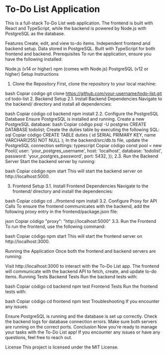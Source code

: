 # To-Do List Application
This is a full-stack To-Do List web application. The frontend is built with React and TypeScript, while the backend is powered by Node.js with PostgreSQL as the database.

Features
Create, edit, and view to-do items.
Independent frontend and backend setup.
Data stored in PostgreSQL.
Built with TypeScript for both frontend and backend.
Prerequisites
To run the application, ensure you have the following installed:

Node.js (v14 or higher)
npm (comes with Node.js)
PostgreSQL (v12 or higher)
Setup Instructions
1. Clone the Repository
First, clone the repository to your local machine:

bash
Copiar código
git clone https://github.com/your-username/todo-list.git
cd todo-list
2. Backend Setup
2.1. Install Backend Dependencies
Navigate to the backend/ directory and install all dependencies:

bash
Copiar código
cd backend
npm install
2.2. Configure the PostgreSQL Database
Ensure PostgreSQL is installed and running.
Create a new PostgreSQL database:
bash
Copiar código
psql -U postgres
CREATE DATABASE todolist;
Create the duties table by executing the following SQL:
sql
Copiar código
CREATE TABLE duties (
  id SERIAL PRIMARY KEY,
  name VARCHAR(255) NOT NULL
);
In the backend/src/db.ts file, update the PostgreSQL connection settings:
typescript
Copiar código
const pool = new Pool({
  user: 'your_postgres_username',
  host: 'localhost',
  database: 'todolist',
  password: 'your_postgres_password',
  port: 5432,
});
2.3. Run the Backend Server
Start the backend server by running:

bash
Copiar código
npm start
This will start the backend server on http://localhost:5000.

3. Frontend Setup
3.1. Install Frontend Dependencies
Navigate to the frontend/ directory and install the dependencies:

bash
Copiar código
cd ../frontend
npm install
3.2. Configure Proxy for API Calls
To ensure the frontend communicates with the backend, add the following proxy entry in the frontend/package.json file:

json
Copiar código
"proxy": "http://localhost:5000"
3.3. Run the Frontend
To run the frontend, use the following command:

bash
Copiar código
npm start
This will start the frontend server on http://localhost:3000.

Running the Application
Once both the frontend and backend servers are running:

Visit http://localhost:3000 to interact with the To-Do List app.
The frontend will communicate with the backend API to fetch, create, and update to-do items.
Running Tests
Backend Tests
Run the backend tests with:

bash
Copiar código
cd backend
npm test
Frontend Tests
Run the frontend tests with:

bash
Copiar código
cd frontend
npm test
Troubleshooting
If you encounter any issues:

Ensure PostgreSQL is running and the database is set up correctly.
Check the backend logs for database connection errors.
Make sure both servers are running on the correct ports.
Conclusion
Now you're ready to manage your tasks with the To-Do List app! If you encounter any issues or have any questions, feel free to reach out.

License
This project is licensed under the MIT License.
